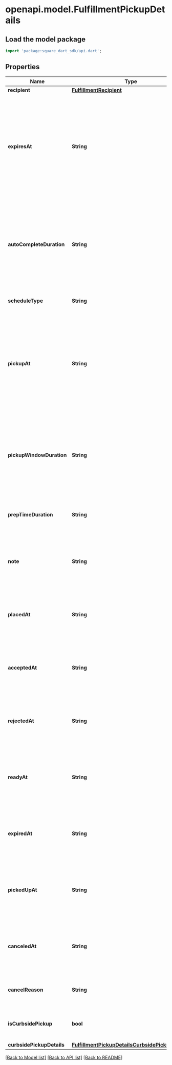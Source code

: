 # openapi.model.FulfillmentPickupDetails

## Load the model package
```dart
import 'package:square_dart_sdk/api.dart';
```

## Properties
Name | Type | Description | Notes
------------ | ------------- | ------------- | -------------
**recipient** | [**FulfillmentRecipient**](FulfillmentRecipient.md) |  | [optional] 
**expiresAt** | **String** | The [timestamp](https://developer.squareup.com/docs/build-basics/working-with-dates) indicating when this fulfillment expires if it is not accepted. The timestamp must be in RFC 3339 format (for example, \"2016-09-04T23:59:33.123Z\"). The expiration time can only be set up to 7 days in the future. If `expires_at` is not set, this pickup fulfillment is automatically accepted when placed. | [optional] 
**autoCompleteDuration** | **String** | The duration of time after which an open and accepted pickup fulfillment is automatically moved to the `COMPLETED` state. The duration must be in RFC 3339 format (for example, \"P1W3D\").  If not set, this pickup fulfillment remains accepted until it is canceled or completed. | [optional] 
**scheduleType** | **String** | The schedule type of the pickup fulfillment. Defaults to `SCHEDULED`. | [optional] 
**pickupAt** | **String** | The [timestamp](https://developer.squareup.com/docs/build-basics/working-with-dates) that represents the start of the pickup window. Must be in RFC 3339 timestamp format, e.g., \"2016-09-04T23:59:33.123Z\".  For fulfillments with the schedule type `ASAP`, this is automatically set to the current time plus the expected duration to prepare the fulfillment. | [optional] 
**pickupWindowDuration** | **String** | The window of time in which the order should be picked up after the `pickup_at` timestamp. Must be in RFC 3339 duration format, e.g., \"P1W3D\". Can be used as an informational guideline for merchants. | [optional] 
**prepTimeDuration** | **String** | The duration of time it takes to prepare this fulfillment. The duration must be in RFC 3339 format (for example, \"P1W3D\"). | [optional] 
**note** | **String** | A note to provide additional instructions about the pickup fulfillment displayed in the Square Point of Sale application and set by the API. | [optional] 
**placedAt** | **String** | The [timestamp](https://developer.squareup.com/docs/build-basics/working-with-dates) indicating when the fulfillment was placed. The timestamp must be in RFC 3339 format (for example, \"2016-09-04T23:59:33.123Z\"). | [optional] 
**acceptedAt** | **String** | The [timestamp](https://developer.squareup.com/docs/build-basics/working-with-dates) indicating when the fulfillment was accepted. The timestamp must be in RFC 3339 format (for example, \"2016-09-04T23:59:33.123Z\"). | [optional] 
**rejectedAt** | **String** | The [timestamp](https://developer.squareup.com/docs/build-basics/working-with-dates) indicating when the fulfillment was rejected. The timestamp must be in RFC 3339 format (for example, \"2016-09-04T23:59:33.123Z\"). | [optional] 
**readyAt** | **String** | The [timestamp](https://developer.squareup.com/docs/build-basics/working-with-dates) indicating when the fulfillment is marked as ready for pickup. The timestamp must be in RFC 3339 format (for example, \"2016-09-04T23:59:33.123Z\"). | [optional] 
**expiredAt** | **String** | The [timestamp](https://developer.squareup.com/docs/build-basics/working-with-dates) indicating when the fulfillment expired. The timestamp must be in RFC 3339 format (for example, \"2016-09-04T23:59:33.123Z\"). | [optional] 
**pickedUpAt** | **String** | The [timestamp](https://developer.squareup.com/docs/build-basics/working-with-dates) indicating when the fulfillment was picked up by the recipient. The timestamp must be in RFC 3339 format (for example, \"2016-09-04T23:59:33.123Z\"). | [optional] 
**canceledAt** | **String** | The [timestamp](https://developer.squareup.com/docs/build-basics/working-with-dates) indicating when the fulfillment was canceled. The timestamp must be in RFC 3339 format (for example, \"2016-09-04T23:59:33.123Z\"). | [optional] 
**cancelReason** | **String** | A description of why the pickup was canceled. The maximum length: 100 characters. | [optional] 
**isCurbsidePickup** | **bool** | If set to `true`, indicates that this pickup order is for curbside pickup, not in-store pickup. | [optional] 
**curbsidePickupDetails** | [**FulfillmentPickupDetailsCurbsidePickupDetails**](FulfillmentPickupDetailsCurbsidePickupDetails.md) |  | [optional] 

[[Back to Model list]](../README.md#documentation-for-models) [[Back to API list]](../README.md#documentation-for-api-endpoints) [[Back to README]](../README.md)


